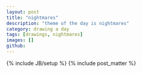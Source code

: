 ```yaml
---
layout: post
title: "nightmares"
description: "theme of the day is nightmares"
category: drawing a day
tags: [drawings, nightmares]
images: []
github: 
---
```

{% include JB/setup %}
{% include post_matter %}